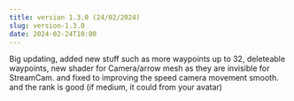 ```yaml
---
title: version 1.3.0 (24/02/2024)
slug: version-1.3.0
date: 2024-02-24T10:00
---
```


Big updating, added new stuff such as more waypoints up to 32, deleteable waypoints, new shader for Camera/arrow mesh as they are invisible for StreamCam. and fixed to improving the speed camera movement smooth. and the rank is good (if medium, it could from your avatar) 

